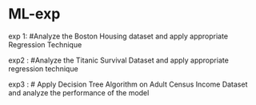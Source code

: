# ML-exp

exp 1: #Analyze the Boston Housing dataset and apply appropriate Regression Technique

exp2 : #Analyze the Titanic Survival Dataset and apply appropriate regression technique

exp3 : # Apply Decision Tree Algorithm on Adult Census Income Dataset and analyze the performance of the model
